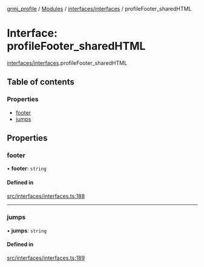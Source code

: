 [grmj_profile](../README.md) / [Modules](../modules.md) / [interfaces/interfaces](../modules/interfaces_interfaces.md) / profileFooter\_sharedHTML

# Interface: profileFooter\_sharedHTML

[interfaces/interfaces](../modules/interfaces_interfaces.md).profileFooter_sharedHTML

## Table of contents

### Properties

- [footer](interfaces_interfaces.profileFooter_sharedHTML.md#footer)
- [jumps](interfaces_interfaces.profileFooter_sharedHTML.md#jumps)

## Properties

### footer

• **footer**: `string`

#### Defined in

[src/interfaces/interfaces.ts:188](https://github.com/Gordon2735/grmj_profile/blob/1239e9c/src/interfaces/interfaces.ts#L188)

___

### jumps

• **jumps**: `string`

#### Defined in

[src/interfaces/interfaces.ts:189](https://github.com/Gordon2735/grmj_profile/blob/1239e9c/src/interfaces/interfaces.ts#L189)
